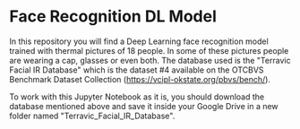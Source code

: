 # Face Recognition DL Model
In this repository you will find a Deep Learning face recognition model trained with thermal pictures of 18 people. In some of these pictures people are wearing a cap, glasses or even both. 
The database used is the "Terravic Facial IR Database" which is the dataset #4 available on the OTCBVS Benchmark Dataset Collection (https://vcipl-okstate.org/pbvs/bench/).

To work with this Jupyter Notebook as it is, you should download the database mentioned above and save it inside your Google Drive in a new folder named "Terravic_Facial_IR_Database".
